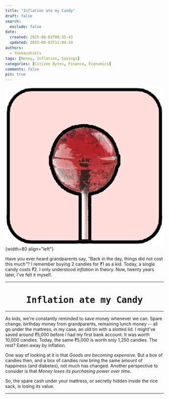 ```yaml
---
title: "Inflation ate my Candy"
draft: false
search:
  exclude: false
date:
  created: 2025-08-03T00:35:43
  updated: 2025-08-03T11:04:34
authors:
  - thekaushikls
tags: [Money, Inflation, Savings]
categories: [Citizen Bytes, Finance, Economics]
comments: false
pin: true
---
```

![](../assets/2025-Inflation-ate-my-Candy-01.png){width=80 align="left"}

Have you ever heard grandparents say, "Back in the day, things did not cost this much"? I remember buying 2 candies for ₹1 as a kid. Today, a single candy costs ₹2. I only understood *inflation* in theory. Now, twenty years later, I've felt it myself.

<!-- more -->
---
<center><h1><kbd> Inflation ate my Candy </kbd></h1></center>

---
As kids, we're constantly reminded to save money whenever we can. Spare change, birthday money from grandparents, remaining lunch money -- all go under the mattress, in my case, an old tin with a slotted lid. I might've saved around ₹5,000 before I had my first bank account. It was worth 10,000 candies. Today, the same ₹5,000 is worth only 1,250 candies. The rest? Eaten away by inflation.

One way of looking at it is that *Goods are becoming expensive*. But a box of candies then, and a box of candies now bring the same amount of happiness (and diabetes), not much has changed. Another perspective to consider is that *Money loses its purchasing power over time*.

So, the spare cash under your mattress, or secretly hidden inside the rice sack, is losing its value.

---
